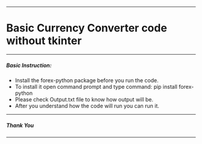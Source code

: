 ***
# Basic Currency Converter code without tkinter
***
##### Basic Instruction:

  - Install the forex-python package before you run the code.
  - To install it open command prompt and type command: pip install forex-python
  - Please check Output.txt file to know how output will be.
  - After you understand how the code will run you can run it.
  
***
##### Thank You
***
